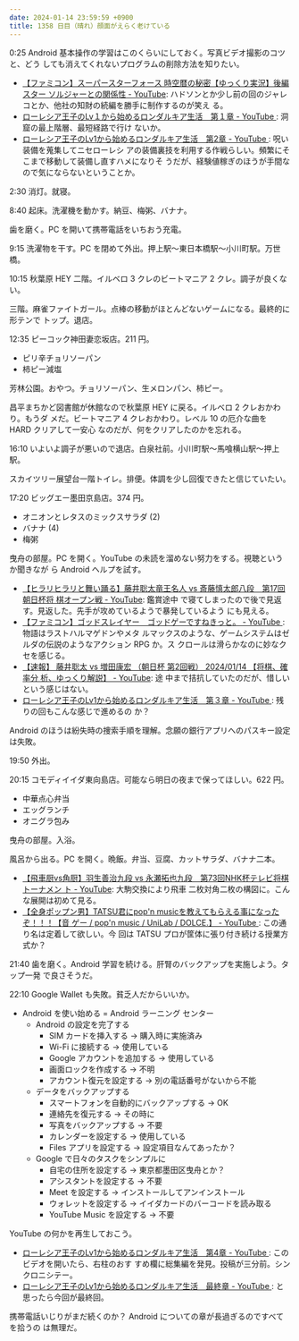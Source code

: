 ```yaml
---
date: 2024-01-14 23:59:59 +0900
title: 1358 日目（晴れ）顔面がえらく老けている
---
```


0:25 Android 基本操作の学習はこのくらいにしておく。写真ビデオ撮影のコツと、どう
しても消えてくれないプログラムの削除方法を知りたい。

* [【ファミコン】スーパースターフォース 時空暦の秘密【ゆっくり実況】後編 スター
  ソルジャーとの関係性 - YouTube](https://www.youtube.com/watch?v=PAHnSks751M):
  ハドソンとか少し前の回のジャレコとか、他社の知財の続編を勝手に制作するのが笑え
  る。
* [ローレシア王子のLv１から始めるロンダルキア生活　第１章 - YouTube
  ](https://www.youtube.com/watch?v=QmJsnUwel4U): 洞窟の最上階層、最短経路で行け
  ないか。
* [ローレシア王子のLv1から始めるロンダルキア生活　第2章 - YouTube
  ](https://www.youtube.com/watch?v=N2qPEs7yNM0): 呪い装備を蒐集してニセローレシ
  アの装備裏技を利用する作戦らしい。頻繁にそこまで移動して装備し直すハメになりそ
  うだが、経験値稼ぎのほうが手間なので気にならないということか。

2:30 消灯。就寝。

8:40 起床。洗濯機を動かす。納豆、梅粥、バナナ。

歯を磨く。PC を開いて携帯電話をいちおう充電。

9:15 洗濯物を干す。PC を閉めて外出。押上駅～東日本橋駅～小川町駅。万世橋。

10:15 秋葉原 HEY 二階。イルベロ 3 クレのビートマニア 2 クレ。調子が良くない。

三階。麻雀ファイトガール。点棒の移動がほとんどないゲームになる。最終的に形テンで
トップ。退店。

12:35 ピーコック神田妻恋坂店。211 円。

* ピリ辛チョリソーパン
* 柿ピー減塩

芳林公園。おやつ。チョリソーパン、生メロンパン、柿ピー。

昌平まちかど図書館が休館なので秋葉原 HEY に戻る。イルベロ 2 クレおかわり。もうダ
メだ。ビートマニア 4 クレおかわり。レベル 10 の厄介な曲を HARD クリアして一安心
なのだが、何をクリアしたのかを忘れる。

16:10 いよいよ調子が悪いので退店。白泉社前。小川町駅～馬喰横山駅～押上駅。

スカイツリー展望台一階トイレ。排便。体調を少し回復できたと信じていたい。

17:20 ビッグエー墨田京島店。374 円。

* オニオンとレタスのミックスサラダ (2)
* バナナ (4)
* 梅粥

曳舟の部屋。PC を開く。YouTube の未読を溜めない努力をする。視聴というか聞きなが
ら Android ヘルプを試す。

* [【ヒラリヒラリと舞い踊る】藤井聡太竜王名人 vs 斎藤慎太郎八段　第17回朝日杯将
  棋オープン戦 - YouTube](https://www.youtube.com/watch?v=EO3QctOp1Mg): 鑑賞途中
  で寝てしまったので後で見返す。見返した。先手が攻めているようで暴発しているよう
  にも見える。
* [【ファミコン】ゴッドスレイヤー　ゴッドゲーですねきっと。 - YouTube
  ](https://www.youtube.com/watch?v=e3eD-Pftjks): 物語はラストハルマゲドンやメタ
  ルマックスのような、ゲームシステムはゼルダの伝説のようなアクション RPG か。ス
  クロールは滑らかなのに妙なクセを感じる。
* [【速報】 藤井聡太 vs 増田康宏 （朝日杯 第2回戦） 2024/01/14 【将棋、確率分
  析、ゆっくり解説】 - YouTube](https://www.youtube.com/watch?v=IG3bG3fRjBk): 途
  中まで拮抗していたのだが、惜しいという感じはない。
* [ローレシア王子のLv1から始めるロンダルキア生活　第３章 - YouTube
  ](https://www.youtube.com/watch?v=HolKsLx-Hng): 残りの回もこんな感じで進めるの
  か？

Android のほうは紛失時の捜索手順を理解。念願の銀行アプリへのパスキー設定は失敗。

19:50 外出。

20:15 コモディイイダ東向島店。可能なら明日の夜まで保ってほしい。622 円。

* 中華点心弁当
* エッグランチ
* オニグラ包み

曳舟の部屋。入浴。

風呂から出る。PC を開く。晩飯。弁当、豆腐、カットサラダ、バナナ二本。

* [【飛車厨vs角厨】羽生善治九段 vs 永瀬拓也九段　第73回NHK杯テレビ将棋トーナメン
  ト - YouTube](https://www.youtube.com/watch?v=pd_T0H24LGU): 大駒交換により飛車
  二枚対角二枚の構図に。こんな展開は初めて見る。
* [【全身ポップン男】TATSU君にpop'n musicを教えてもらえる事になったぞ！！！【音
  ゲー / pop'n music / UniLab / DOLCE.】 - YouTube
  ](https://www.youtube.com/watch?v=GxkMsqNn-z4): この通り名は定着して欲しい。今
  回は TATSU プロが筐体に張り付き続ける授業方式か？

21:40 歯を磨く。Android 学習を続ける。肝腎のバックアップを実施しよう。タップ一発
で良さそうだ。

22:10 Google Wallet も失敗。貧乏人だからいいか。

* Android を使い始める = Android ラーニング センター
  * Android の設定を完了する
    * SIM カードを挿入する → 購入時に実施済み
    * Wi-Fi に接続する → 使用している
    * Google アカウントを追加する → 使用している
    * 画面ロックを作成する → 不明
    * アカウント復元を設定する → 別の電話番号がないから不能
  * データをバックアップする
    * スマートフォンを自動的にバックアップする → OK
    * 連絡先を復元する → その時に
    * 写真をバックアップする → 不要
    * カレンダーを設定する → 使用している
    * Files アプリを設定する → 設定項目なんてあったか？
  * Google で日々のタスクをシンプルに
    * 自宅の住所を設定する → 東京都墨田区曳舟とか？
    * アシスタントを設定する → 不要
    * Meet を設定する → インストールしてアンインストール
    * ウォレットを設定する → イイダカードのバーコードを読み取る
    * YouTube Music を設定する → 不要

YouTube の何かを再生しておこう。

* [ローレシア王子のLv1から始めるロンダルキア生活　第4章 - YouTube
  ](https://www.youtube.com/watch?v=Ojkf4xka6bU): このビデオを開いたら、右柱のおす
  すめ欄に総集編を発見。投稿が三分前。シンクロニシテー。
* [ローレシア王子のLv1から始めるロンダルキア生活　最終章 - YouTube
  ](https://www.youtube.com/watch?v=UFTc6Gw0uAI): と思ったら今回が最終回。

携帯電話いじりがまだ続くのか？ Android についての章が長過ぎるのですべてを拾うの
は無理だ。
